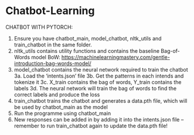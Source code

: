 # Chatbot-Learning

CHATBOT WITH PYTORCH:

1. Ensure you have chatbot_main, model_chatbot, nltk_utils and train_chatbot in the same folder.
2. nltk_utils contains utility functions and contains the baseline Bag-of-Words model
BoW: https://machinelearningmastery.com/gentle-introduction-bag-words-model/
3. model_chatbot contains the neural network required to train the chatbot 
3a. Load the ‘intents.json’ file
3b. Get the patterns in each intends and tokenize it 
3c. X_train contains the bag of words, Y_train contains the labels 
3d. The neural network will train the bag of words to find the correct labels and produce the loss
4. train_chatbot trains the chatbot and generates a data.pth file, which will be used by chatbot_main as the model
5. Run the programme using chatbot_main
6. New responses can be added in by adding it into the intents.json file – remember to run train_chatbot again to update the data.pth file!
